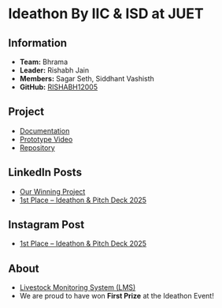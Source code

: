 # Ideathon By IIC & ISD at JUET

## Information
- **Team:** Bhrama
- **Leader:** Rishabh Jain
- **Members:** Sagar Seth, Siddhant Vashisth
- **GitHub:** [RISHABH12005](https://github.com/RISHABH12005)

## Project
- [Documentation](https://drive.google.com/file/d/1mpX0rp3fOHY-sfb0Rhgvdsz6skg4wsOL/view?usp=drive_link)
- [Prototype Video](https://drive.google.com/file/d/1FoeUGYo0gPQQ7hzIOS72E_aX9h2rN_Oi/view?usp=drive_link)
- [Repository](https://github.com/RISHABH12005/LMS)

## LinkedIn Posts
- [Our Winning Project](https://www.linkedin.com/posts/rishabh-jain-60a887313_ideathon-pitchabrdeck-ideathon-activity-7315835765408608257-dZE3?utm_source=share&utm_medium=member_desktop&rcm=ACoAAE-viqoBVPs6O0cgYfNcKVCt43rQw7ecrBc)
- [1st Place – Ideathon & Pitch Deck 2025](https://www.linkedin.com/posts/rishabh-jain-60a887313_excited-to-announce-that-our-team-brahma-activity-7315862372122828804-GPgT?utm_source=share&utm_medium=member_desktop&rcm=ACoAAE-viqoBVPs6O0cgYfNcKVCt43rQw7ecrBc)

## Instagram Post
- [1st Place – Ideathon & Pitch Deck 2025](https://www.instagram.com/p/DG4xGu4CANw/?utm_source=ig_web_copy_link&igsh=MzRlODBiNWFlZA==)

## About
- [Livestock Monitoring System (LMS)](https://github.com/RISHABH12005/LMS/blob/main/README.md)
- We are proud to have won **First Prize** at the Ideathon Event!
